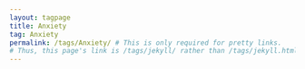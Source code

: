 ```yaml
---
layout: tagpage
title: Anxiety
tag: Anxiety
permalink: /tags/Anxiety/ # This is only required for pretty links.
# Thus, this page's link is /tags/jekyll/ rather than /tags/jekyll.html
---
```

